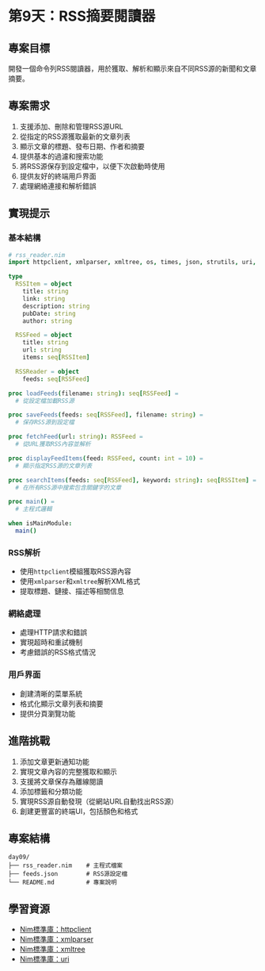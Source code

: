 # 第9天：RSS摘要閱讀器

## 專案目標

開發一個命令列RSS閱讀器，用於獲取、解析和顯示來自不同RSS源的新聞和文章摘要。

## 專案需求

1. 支援添加、刪除和管理RSS源URL
2. 從指定的RSS源獲取最新的文章列表
3. 顯示文章的標題、發布日期、作者和摘要
4. 提供基本的過濾和搜索功能
5. 將RSS源保存到設定檔中，以便下次啟動時使用
6. 提供友好的終端用戶界面
7. 處理網絡連接和解析錯誤

## 實現提示

### 基本結構
```nim
# rss_reader.nim
import httpclient, xmlparser, xmltree, os, times, json, strutils, uri, strformat

type
  RSSItem = object
    title: string
    link: string
    description: string
    pubDate: string
    author: string

  RSSFeed = object
    title: string
    url: string
    items: seq[RSSItem]

  RSSReader = object
    feeds: seq[RSSFeed]

proc loadFeeds(filename: string): seq[RSSFeed] =
  # 從設定檔加載RSS源

proc saveFeeds(feeds: seq[RSSFeed], filename: string) =
  # 保存RSS源到設定檔

proc fetchFeed(url: string): RSSFeed =
  # 從URL獲取RSS內容並解析

proc displayFeedItems(feed: RSSFeed, count: int = 10) =
  # 顯示指定RSS源的文章列表

proc searchItems(feeds: seq[RSSFeed], keyword: string): seq[RSSItem] =
  # 在所有RSS源中搜索包含關鍵字的文章

proc main() =
  # 主程式邏輯

when isMainModule:
  main()
```

### RSS解析
- 使用`httpclient`模組獲取RSS源內容
- 使用`xmlparser`和`xmltree`解析XML格式
- 提取標題、鏈接、描述等相關信息

### 網絡處理
- 處理HTTP請求和錯誤
- 實現超時和重試機制
- 考慮錯誤的RSS格式情況

### 用戶界面
- 創建清晰的菜單系統
- 格式化顯示文章列表和摘要
- 提供分頁瀏覽功能

## 進階挑戰

1. 添加文章更新通知功能
2. 實現文章內容的完整獲取和顯示
3. 支援將文章保存為離線閱讀
4. 添加標籤和分類功能
5. 實現RSS源自動發現（從網站URL自動找出RSS源）
6. 創建更豐富的終端UI，包括顏色和格式

## 專案結構

```
day09/
├── rss_reader.nim    # 主程式檔案
├── feeds.json        # RSS源設定檔
└── README.md         # 專案說明
```

## 學習資源

- [Nim標準庫：httpclient](https://nim-lang.org/docs/httpclient.html)
- [Nim標準庫：xmlparser](https://nim-lang.org/docs/xmlparser.html)
- [Nim標準庫：xmltree](https://nim-lang.org/docs/xmltree.html)
- [Nim標準庫：uri](https://nim-lang.org/docs/uri.html)
